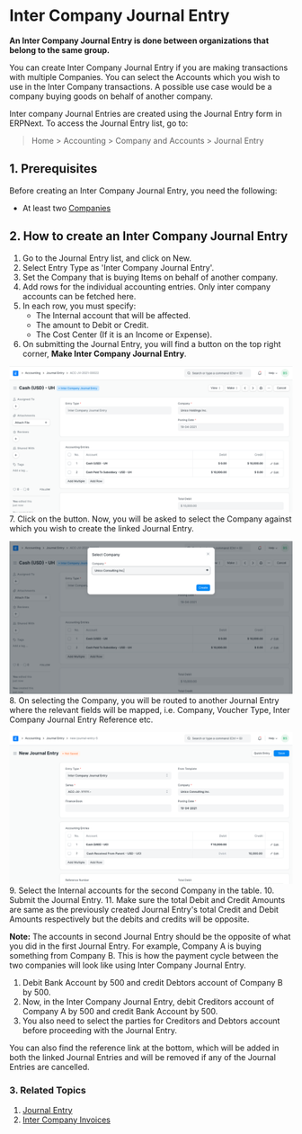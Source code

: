 
# Inter Company Journal Entry



**An Inter Company Journal Entry is done between organizations that belong to the same group.**


You can create Inter Company Journal Entry if you are making transactions with multiple Companies.
You can select the Accounts which you wish to use in the Inter Company transactions. A possible use case would be a company buying goods on behalf of another company.


Inter company Journal Entries are created using the Journal Entry form in ERPNext. To access the Journal Entry list, go to:



> 
> Home > Accounting > Company and Accounts > Journal Entry
> 
> 
> 


## 1. Prerequisites


Before creating an Inter Company Journal Entry, you need the following:


* At least two [Companies](/docs/en/setting-up/company-setup)


## 2. How to create an Inter Company Journal Entry


1. Go to the Journal Entry list, and click on New.
2. Select Entry Type as 'Inter Company Journal Entry'.
3. Set the Company that is buying Items on behalf of another company.
4. Add rows for the individual accounting entries. Only inter company accounts can be fetched here.
5. In each row, you must specify:
	* The Internal account that will be affected.
	* The amount to Debit or Credit.
	* The Cost Center (If it is an Income or Expense).
6. On submitting the Journal Entry, you will find a button on the top right corner, **Make Inter Company Journal Entry**.


![Inter Company Journal Entry](/files/inter-company-journal-entry.png)
7. Click on the button. Now, you will be asked to select the Company against which you wish to create the linked Journal Entry.


![Company Master](/files/select-company-in-inter-company-journal-entry.png)
8. On selecting the Company, you will be routed to another Journal Entry where the relevant fields will be mapped, i.e. Company, Voucher Type, Inter Company Journal Entry Reference etc.


![Auto Generated Inter Company Journal Entry](/files/auto-generated-intercompany-journal-entry.png)
9. Select the Internal accounts for the second Company in the table.
10. Submit the Journal Entry.
11. Make sure the total Debit and Credit Amounts are same as the previously created Journal Entry's total Credit and Debit Amounts respectively but the debits and credits will be opposite.


**Note:** The accounts in second Journal Entry should be the opposite of what you did in the first Journal Entry.
For example, Company A is buying something from Company B. This is how the payment cycle between the two companies will look like using Inter Company Journal Entry.


1. Debit Bank Account by 500 and credit Debtors account of Company B by 500.
2. Now, in the Inter Company Journal Entry, debit Creditors account of Company A by 500 and credit Bank Account by 500.
3. You also need to select the parties for Creditors and Debtors account before proceeding with the Journal Entry.


You can also find the reference link at the bottom, which will be added in both the linked Journal Entries and will be removed if any of the Journal Entries are cancelled.


### 3. Related Topics


1. [Journal Entry](/docs/en/accounts/journal-entry)
2. [Inter Company Invoices](/docs/en/accounts/inter-company-invoices)




